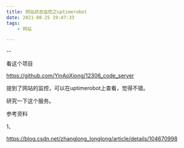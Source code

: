 ```yaml
---
title: 网站状态监控之uptimerobot
date: 2021-08-25 19:47:33
tags:
	- 网站

---
```


--

看这个项目

https://github.com/YinAoXiong/12306_code_server

提到了网站的监控，可以在uptimerobot上查看，觉得不错。

研究一下这个服务。



参考资料

1、

https://blog.csdn.net/zhanglong_longlong/article/details/104670998